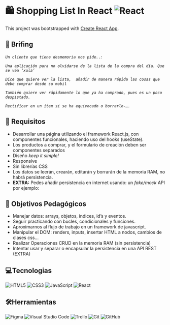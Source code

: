 # 🛍️ Shopping List In React ![React](https://img.shields.io/badge/react-%2320232a.svg?style=for-the-badge&logo=react&logoColor=%2361DAFB)

This project was bootstrapped with [Create React App](https://github.com/facebook/create-react-app).


## 💼 Brifing

*`Un cliente que tiene desmemoria nos pide..`:*

*`Una aplicación para no olvidarse de la lista de la compra del día. Que se vea ‘xula’`*

*`Dice que quiere ver la lista,  añadir de manera rápida las cosas que debe comprar desde su mobil`*

*`También quiere ver rápidamente lo que ya ha comprado, pues es un poco despistado.`*

*`Rectificar en un item si se ha equivocado o borrarlo-….`*

## 📝 Requisitos

- Desarrollar una página utilizando el framework React.js, con componentes funcionales, haciendo uso del hooks (useState).
- Los productos a comprar, y el formulario de creación deben ser componentes separados
- Diseño *keep it simple!*
- Responsive
- Sin librerías CSS
- Los datos se leerán, crearán, editarán y borrarán de la memoria RAM, no habrá persistencia.
- **EXTRA:** Pedes añadir persistencia en internet usando: un *fake/mock* API por ejemplo:

## 📖 Objetivos Pedagógicos
- Manejar datos: arrays, objetos, índices, id’s y eventos.
- Seguir practicando con bucles, condicionales y funciones.
- Aproximarnos al flujo de trabajo en un framework de javascript.
- Manipular el DOM: renders, inputs, insertar HTML a nodos, cambios de clases css…
- Realizar Operaciones CRUD en la memoria RAM (sin persistencia)
- Intentar usar y separar o encapsular la persistencia en una API REST (EXTRA)
## 💻Tecnologias 
![HTML5](https://img.shields.io/badge/html5-%23E34F26.svg?style=for-the-badge&logo=html5&logoColor=white)
 ![CSS3](https://img.shields.io/badge/css3-%231572B6.svg?style=for-the-badge&logo=css3&logoColor=white)
![JavaScript](https://img.shields.io/badge/javascript-%23323330.svg?style=for-the-badge&logo=javascript&logoColor=%23F7DF1E)
![React](https://img.shields.io/badge/react-%2320232a.svg?style=for-the-badge&logo=react&logoColor=%2361DAFB)

## 🛠️Herramientas
![Figma](https://img.shields.io/badge/figma-%23F24E1E.svg?style=for-the-badge&logo=figma&logoColor=white)
![Visual Studio Code](https://img.shields.io/badge/Visual%20Studio%20Code-0078d7.svg?style=for-the-badge&logo=visual-studio-code&logoColor=white)
![Trello](https://img.shields.io/badge/Trello-%23026AA7.svg?style=for-the-badge&logo=Trello&logoColor=white)
![Git](https://img.shields.io/badge/git-%23F05033.svg?style=for-the-badge&logo=git&logoColor=white)
![GitHub](https://img.shields.io/badge/github-%23121011.svg?style=for-the-badge&logo=github&logoColor=white)
